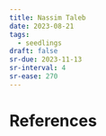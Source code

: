 ```yaml
---
title: Nassim Taleb
date: 2023-08-21
tags:
  - seedlings
draft: false
sr-due: 2023-11-13
sr-interval: 4
sr-ease: 270
---
```




# References

